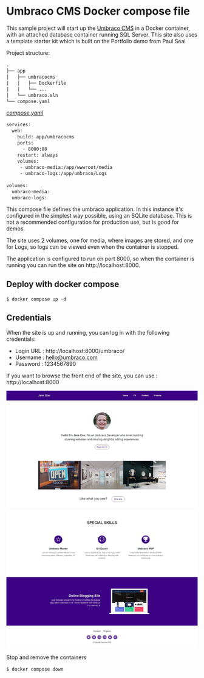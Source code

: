 # Umbraco CMS Docker compose file

This sample project will start up the [Umbraco CMS](https://github.com/umbraco/Umbraco-CMS/) in a Docker container, with an attached database container running SQL Server. This site also uses a template starter kit which is built on the Portfolio demo from Paul Seal

Project structure:
```
.
├── app
│   ├── umbracocms
|   │   ├── Dockerfile
|   |   └── ...
│   └── umbraco.sln
└── compose.yaml
```

[_compose.yaml_](compose.yaml)
```
services:
  web:
    build: app/umbracocms
    ports:
      - 8000:80
    restart: always
    volumes:
     - umbraco-media:/app/wwwroot/media     
     - umbraco-logs:/app/umbraco/Logs     
     
volumes:
  umbraco-media:
  umbraco-logs:
```

This compose file defines the umbraco application. In this instance it's configured in the simplest way possible, using an SQLite database. This is not a recommended configuration for production use, but is good for demos. 

The site uses 2 volumes, one for media, where images are stored, and one for Logs, so logs can be viewed even when the container is stopped.

The application is configured to run on port 8000, so when the container is running you can run the site on http://localhost:8000.

## Deploy with docker compose

```
$ docker compose up -d
```

## Credentials

When the site is up and running, you can log in with the following credentials:

- Login URL : http://localhost:8000/umbraco/
- Username : hello@umbraco.com
- Password : 1234567890

If you want to browse the front end of the site, you can use : http://localhost:8000

![page](media/umbraco_sample.jpeg)

Stop and remove the containers

```
$ docker compose down
```